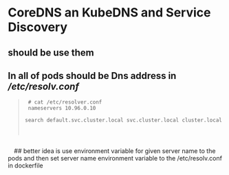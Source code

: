 # CoreDNS an KubeDNS and Service Discovery
## should be use them
 ## In all of pods should be Dns address in ***/etc/resolv.conf***

 ><code> # cat /etc/resolver.conf <br>
  nameservers 10.96.0.10 <br>
  search default.svc.cluster.local svc.cluster.local cluster.local
  </code>
## better idea is  use environment variable for given server name to the pods and then set server name environment variable to the /etc/resolv.conf in dockerfile 